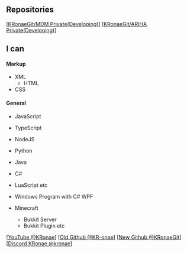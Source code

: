 ## Repositories
\[[KRonaeGit/MDM Private(Developing)](https://github.com/KRonaeGit/MDM)\]
\[[KRonaeGit/ARIHA Private(Developing)](https://github.com/KRonaeGit/ARIHA)\]

## I can
#### Markup
- XML
  - HTML
- CSS
#### General
- JavaScript
- TypeScript
- NodeJS
- Python
- Java
- C#
- LuaScript
etc

- Windows Program with C# WPF
- Minecraft
  - Bukkit Server
  - Bukkit Plugin
etc

\[[YouTube @KRonae](https://youtube.com/@KRonae)\]
\[[Old Github @KR-onae](https://github.com/KR-onae)\]
\[[New Github @KRonaeGit](https://github.com/KRonaeGit)\]
\[[Discord KRonae @kronae](discord.com)\]
